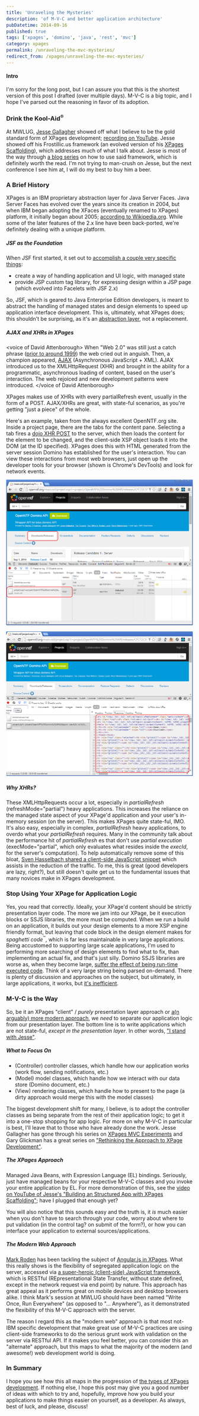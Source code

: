 ```yaml
---
title: 'Unraveling the Mysteries'
description: 'of M-V-C and better application architecture'
pubDatetime: 2014-09-16
published: true
tags: ['xpages', 'domino', 'java', 'rest', 'mvc']
category: xpages
permalink: /unraveling-the-mvc-mysteries/
redirect_from: /xpages/unraveling-the-mvc-mysteries/
---
```


#### Intro

I'm sorry for the long post, but I can assure you that this is the shortest version of this post I drafted (over multiple days). M-V-C is a big topic, and I hope I've parsed out the reasoning in favor of its adoption.

### Drink the Kool-Aid<sup>&reg;</sup>

At MWLUG, [Jesse Gallagher](https://twitter.com/Gidgerby) showed off what I believe to be the gold standard form of XPages development; [recording on YouTube](https://www.youtube.com/watch?v=KJvydKVsqXk). Jesse showed off his Frostillic.us framework (an evolved version of his [XPages Scaffolding](https://github.com/jesse-gallagher/XPages-Scaffolding)), which addresses much of what I talk about. Jesse is most of the way through [a blog series](https://frostillic.us/f.nsf/posts/building-an-app-with-the-frostillic.us-framework--part-1) on how to use said framework, which is definitely worth the read. I'm not trying to man-crush on Jesse, but the next conference I see him at, I will do my best to buy him a beer.

### A Brief History

XPages is an IBM proprietary abstraction layer for Java Server Faces. Java Server Faces has evolved over the years since its creation in 2004, but when IBM began adopting the XFaces (eventually renamed to XPages) platform, it initially began about 2005; [according to Wikipedia.org](https://en.wikipedia.org/wiki/XPages#History). While some of the later features of the 2.x line have been back-ported, we're definitely dealing with a unique platform.

##### JSF as the Foundation

When JSF first started, it set out to [accomplish a couple very specific things](https://www.oracle.com/technetwork/java/javaee/overview-140548.html):

- create a way of handling application and UI logic, with managed state
- provide JSP custom tag library, for expressing design within a JSP page (which evolved into Facelets with JSF 2.x)

So, JSF, which is geared to Java Enterprise Edition developers, is meant to abstract the handling of managed states and design elements to speed up application interface development. This is, ultimately, what XPages does; this shouldn't be surprising, as it's an [abstraction layer](<https://en.wikipedia.org/wiki/Abstraction_(computer_science)>), not a replacement.

##### AJAX and XHRs in XPages

&lt;voice of David Attenborough&gt;
When "Web 2.0" was still just a catch phrase ([prior to around 1999](https://en.wikipedia.org/wiki/Web_2.0)) the web cried out in anguish. Then, a champion appeared, [AJAX](<https://en.wikipedia.org/wiki/Ajax_(programming)>) (Asynchronous JavaScript + XML). AJAX introduced us to the XMLHttpRequest (XHR) and brought in the ability for a programmatic, asynchronous loading of content, based on the user's interaction. The web rejoiced and new development patterns were introduced.
&lt;/voice of David Attenborough&gt;

XPages makes use of XHRs with every partialRefresh event, usually in the form of a POST. AJAX/XHRs are great, with state-ful scenarios, as you're getting "just a piece" of the whole.

Here's an example, taken from the always excellent OpenNTF.org site. Inside a project page, there are the tabs for the content pane. Selecting a tab fires a [dojo XHR POST](https://dojotoolkit.org/reference-guide/1.6/dojo/xhrPost.html) to the server, which then loads the content for the element to be changed, and the client-side XSP object loads it into the DOM (at the ID specified). XPages does this with HTML generated from the server session Domino has established for the user's interaction. You can view these interactions from most web browsers, just open up the developer tools for your browser (shown is Chrome's DevTools) and look for network events.

![sample XPages partialRefresh call](./images/XPagesPartialRefreshPost.png)

![sample XPages partialRefresh call response](./images/XPagesPartialRefreshPost_results.png)

##### Why XHRs?

These XMLHttpRequests occur a lot, especially in _partialRefresh_ (refreshMode="partial") heavy applications. This increases the reliance on the managed state aspect of your XPage'd application and your user's in-memory session (on the server). This makes XPages quite state-ful, IMO. It's also easy, especially in complex, _partialRefresh_ heavy applications, to overdo what your _partialRefresh_ requires. Many in the community talk about the performance hit of _partialRefresh_ es that don't use _partial execution_ (execMode="partial", which only evaluates what resides inside the _execId_, for the server's computation). To help automatically remove some of this bloat, [Sven Hasselbach shared a client-side JavaScript snippet](https://hasselba.ch/blog/?p=1383) which assists in the reduction of the traffic. To me, this is great (good developers are lazy, right?), but still doesn't quite get us to the fundamental issues that many novices make in XPages development.

### Stop Using Your XPage for Application Logic

Yes, you read that correctly. Ideally, your XPage'd content should be strictly presentation layer code. The more we jam into our XPage, be it execution blocks or SSJS libraries, the more must be computed. When we run a build on an application, it builds out your design elements to a more XSP engine friendly format, but leaving that code block in the design element makes for _spaghetti code_<sup>&#8482;</sup>, which is far less maintainable in very large applications. Being accustomed to supporting large scale applications, I'm used to performing more searching of design elements to find what to fix, than implementing an actual fix, and that's just silly. Domino SSJS libraries are worse as, when they become large, [suffer the effect of being run-time executed code](https://www.linkedin.com/groups/What-are-top-XPages-performance-3707727.S.230901244#commentID_130809429). Think of a very large string being parsed on-demand. There is plenty of discussion and approaches on the subject, but ultimately, in large applications, it works, but [it's inefficient](https://www.linkedin.com/groups/What-are-top-XPages-performance-3707727.S.230901244#commentID_130816718).

### M-V-C is the Way

So, be it an XPages "client" / _purely_ presentation layer approach or [a(n arguably) more modern approach](https://xomino.com/2014/09/02/mwlug-2014-slide-deck-write-once-run-anywhere-angular-js-in-xpages/), we _need_ to separate our application logic from our presentation layer. The bottom line is to write applications which are not state-ful, _except in the presentation layer_. In other words, ["I stand with Jesse"](https://www.linkedin.com/groups/What-are-top-XPages-performance-3707727.S.230901244#commentID_130816718).

##### What to Focus On

- (Controller) controller classes, which handle how our application works (work flow, sending notifications, etc.)
- (Model) model classes, which handle how we interact with our data store (Domino document, etc.)
- (View) rendering classes, which handle how to present to the page (a dirty approach would merge this with the model classes)

The biggest development shift for many, I believe, is to adopt the controller classes as being separate from the rest of their application logic; to get it into a one-stop shopping for app logic. For more on why M-V-C in particular is best, I'll leave that to those who have already done the work. Jesse Gallagher has gone through his series on [XPages MVC Experiments](https://frostillic.us/f.nsf/posts/xpages-mvc--experiment-ii--part-1) and Gary Glickman has a great series on ["Rethinking the Approach to XPage Development"](https://www.pipalia.co.uk/notes-development/rethinking-xpages-part-one/").

##### The XPages Approach

Managed Java Beans, with Expression Language (EL) bindings. Seriously, just have managed beans for your respective M-V-C classes and you invoke your entire application by EL. For more demonstration of this, see the [video on YouTube of Jesse's "Building an Structured App with XPages Scaffolding"](https://www.youtube.com/watch?v=KJvydKVsqXk); have I plugged that enough yet?

You will also notice that this sounds easy and the truth is, it _is_ much easier when you don't have to search through your code, worry about where to put validation (in the control tag? on submit of the form?), or how you can interface your application to external sources/applications.

##### The Modern Web Approach

[Mark Roden](https://twitter.com/markyroden) has been tackling the subject of [Angular.js in XPages](https://xomino.com/category/angular-in-xpages/). What this really shows is the flexibility of segregated application logic on the server, accessed via [a super-heroic (client-side) JavaScript framework](https://angularjs.org), which is RESTful (REpresentational State Transfer, without state defined, except in the network request via end point) by nature. This approach has great appeal as it performs great on mobile devices and desktop browsers alike. I think Mark's session at MWLUG should have been named "Write Once, Run Everywhere" (as opposed to "... Anywhere"), as it demonstrated the flexibility of this M-V-C approach with the server.

The reason I regard this as the "modern web" approach is that most not-IBM specific development that make great use of M-V-C practices are using client-side frameworks to do the serious grunt work with validation on the server via RESTful API. If it makes you feel better, you can consider this an "alternate" approach, but this maps to what the majority of the modern (and awesome!) web development world is doing.

### In Summary

I hope you see how this all maps in the progression of [the types of XPages development](https://heidloff.net/home.nsf/dx/08172011032738AMNHEART.htm). If nothing else, I hope this post may give you a good number of ideas with which to try and, hopefully, improve how you build your applications to make things easier on yourself, as a developer. As always, best of luck, and please, discuss!
